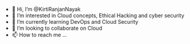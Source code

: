 - 👋 Hi, I’m @KirtiRanjanNayak
- 👀 I’m interested in Cloud concepts, Ethical Hacking and cyber security
- 🌱 I’m currently learning DevOps and Cloud Security
- 💞️ I’m looking to collaborate on Cloud 
- 📫 How to reach me ...

<!---
KirtiRanjanNayak/KirtiRanjanNayak is a ✨ special ✨ repository because its `README.md` (this file) appears on your GitHub profile.
You can click the Preview link to take a look at your changes.
--->
